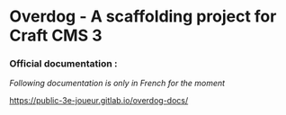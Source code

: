 
# Overdog - A scaffolding project for Craft CMS 3

### Official documentation :
_Following documentation is only in French for the moment_

https://public-3e-joueur.gitlab.io/overdog-docs/
